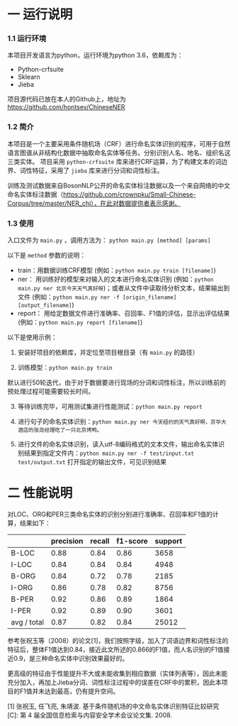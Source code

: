 # 一 运行说明
### 1.1 运行环境
本项目开发语言为python，运行环境为python 3.6，依赖库为：
-	Python-crfsuite
-	Sklearn
-	Jieba

项目源代码已放在本人的Github上，地址为 https://github.com/hontsev/ChineseNER

### 1.2 简介
本项目是一个主要采用条件随机场（CRF）进行命名实体识别的程序，可用于自然语言图谱从非结构化数据中抽取命名实体等任务。分别识别人名、地名、组织名这三类实体。
项目采用 `python-crfsuite` 库来进行CRF运算，为了构建文本的词边界、词性特征，采用了 `jieba` 库来进行分词和词性标注。

训练及测试数据来自BosonNLP公开的命名实体标注数据以及一个来自网络的中文命名实体标注数据（https://github.com/crownpku/Small-Chinese-Corpus/tree/master/NER_chi），在此对数据提供者表示感谢。

### 1.3 使用
入口文件为 `main.py` ，调用方法为： `python main.py [method] [params]`

以下是 `method` 参数的说明：

- train：用数据训练CRF模型 (例如：`python main.py train [filename]`)
- ner： 用训练好的模型来对输入的文本进行命名实体识别 (例如：`python main.py ner 北京今天天气真好呀`)；或者从文件中读取待分析文本，结果输出到文件 (例如：`python main.py ner -f [origin_filename] [output_filename]`)
- report： 用给定数据文件进行准确率、召回率、F1值的评估，显示出评估结果(例如：`python main.py report [filename]`)

以下是使用示例：

1. 安装好项目的依赖库，并定位至项目根目录（有 `main.py` 的路径）

2. 训练模型：`python main.py train`
 
默认进行50轮迭代，由于对于数据要进行现场的分词和词性标注，所以训练前的预处理过程可能需要较长时间。
 
3. 等待训练完毕，可用测试集进行性能测试：`python main.py report`
 
4. 进行句子的命名实体识别：`python main.py ner 今天纽约的天气真好啊，京华大酒店的张尧经理吃了一只北京烤鸭。`
 
5. 进行文件的命名实体识别，读入utf-8编码格式的文本文件，输出命名实体识别结果到指定文件内：`python main.py ner -f test/input.txt test/output.txt` 打开指定的输出文件，可见识别结果
 
# 二 性能说明

对LOC、ORG和PER三类命名实体的识别分别进行准确率、召回率和F1值的计算，结果如下：

|     	|	precision	|	recall	|	f1-score	|	support|	
|	 - |	 - |	 -|	-|	-|	
|	B-LOC |		0.88	|	0.84	|	0.86	|	3658|	
|	I-LOC	|	0.84	|	0.84	|	0.84	|	4948|	
|	B-ORG	|	0.84	|	0.72	|	0.78	|	2185|	
|	I-ORG	|	0.86	|	0.78	|	0.82	|	8756|	
|	B-PER	|	0.92	|	0.86	|	0.89	|	1864|	
|	I-PER	|	0.92	|	0.89	|	0.90	|	3601|	
|	avg / total|		0.87	|	0.82	|	0.84	|	25012|	

参考张祝玉等（2008）的论文[1]，我们按照字级，加入了词语边界和词性标注的特征后，整体F1值达到0.84，接近此文所述的0.866的F1值，而人名识别的F1值接近0.9，是三种命名实体中识别效果最好的。

更高级的特征由于性能提升不大或未能收集到相应数据（实体列表等），因此未能充分加入，再加上Jieba分词、词性标注过程中的误差在CRF中的累积，因此本项目的F1值并未达到最高，仍有提升空间。



[1] 张祝玉, 任飞亮, 朱靖波. 基于条件随机场的中文命名实体识别特征比较研究 [C]: 第 4 届全国信息检索与内容安全学术会议论文集. 2008.
